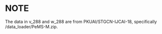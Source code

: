 # NOTE
The data in v_288 and w_288 are from PKUAI/STGCN-IJCAI-18,
specifically /data_loader/PeMS-M.zip.
